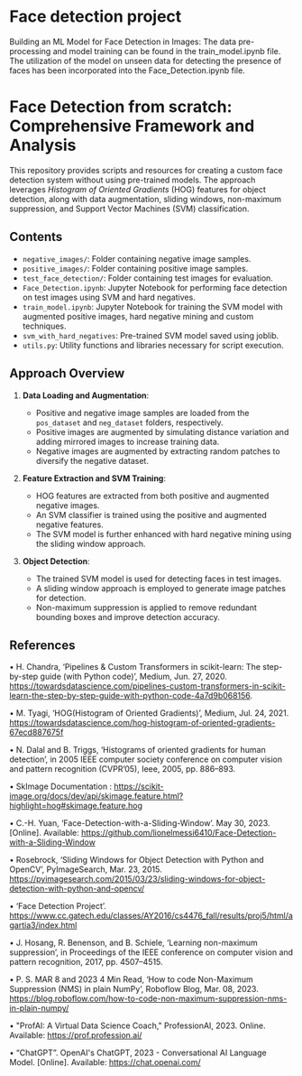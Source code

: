 # Face detection project

Building an ML Model for Face Detection in Images:
The data pre-processing and model training can be found in the train_model.ipynb file. The utilization of the model on unseen data for detecting the presence of faces has been incorporated into the Face_Detection.ipynb file.


# Face Detection from scratch: Comprehensive Framework and Analysis

This repository provides scripts and resources for creating a custom face detection system without using pre-trained models. The approach leverages *Histogram of Oriented Gradients* (HOG) features for object detection, along with data augmentation, sliding windows, non-maximum suppression, and Support Vector Machines (SVM) classification.

## Contents

- `negative_images/`: Folder containing negative image samples.
- `positive_images/`: Folder containing positive image samples.
- `test_face_detection/`: Folder containing test images for evaluation.
- `Face_Detection.ipynb`: Jupyter Notebook for performing face detection on test images using SVM and hard negatives.
- `train_model.ipynb`: Jupyter Notebook for training the SVM model with augmented positive images, hard negative mining and custom techniques.
- `svm_with_hard_negatives`: Pre-trained SVM model saved using joblib.
- `utils.py`: Utility functions and libraries necessary for script execution.

## Approach Overview

1. **Data Loading and Augmentation**:
   - Positive and negative image samples are loaded from the `pos_dataset` and `neg_dataset` folders, respectively.
   - Positive images are augmented by simulating distance variation and adding mirrored images to increase training data.
   - Negative images are augmented by extracting random patches to diversify the negative dataset.

2. **Feature Extraction and SVM Training**:
   - HOG features are extracted from both positive and augmented negative images.
   - An SVM classifier is trained using the positive and augmented negative features.
   - The SVM model is further enhanced with hard negative mining using the sliding window approach.

3. **Object Detection**:
   - The trained SVM model is used for detecting faces in test images.
   - A sliding window approach is employed to generate image patches for detection.
   - Non-maximum suppression is applied to remove redundant bounding boxes and improve detection accuracy.

## References

•	H. Chandra, ‘Pipelines & Custom Transformers in scikit-learn: The step-by-step guide (with Python code)’, Medium, Jun. 27, 2020. https://towardsdatascience.com/pipelines-custom-transformers-in-scikit-learn-the-step-by-step-guide-with-python-code-4a7d9b068156.

•	M. Tyagi, ‘HOG(Histogram of Oriented Gradients)’, Medium, Jul. 24, 2021. https://towardsdatascience.com/hog-histogram-of-oriented-gradients-67ecd887675f

•	N. Dalal and B. Triggs, ‘Histograms of oriented gradients for human detection’, in 2005 IEEE computer society conference on computer vision and pattern recognition (CVPR’05), Ieee, 2005, pp. 886–893.

•	SkImage Documentation : https://scikit-image.org/docs/dev/api/skimage.feature.html?highlight=hog#skimage.feature.hog

•	C.-H. Yuan, ‘Face-Detection-with-a-Sliding-Window’. May 30, 2023. [Online]. Available: https://github.com/lionelmessi6410/Face-Detection-with-a-Sliding-Window

•	Rosebrock, ‘Sliding Windows for Object Detection with Python and OpenCV’, PyImageSearch, Mar. 23, 2015. https://pyimagesearch.com/2015/03/23/sliding-windows-for-object-detection-with-python-and-opencv/

•	‘Face Detection Project’. https://www.cc.gatech.edu/classes/AY2016/cs4476_fall/results/proj5/html/agartia3/index.html

•	J. Hosang, R. Benenson, and B. Schiele, ‘Learning non-maximum suppression’, in Proceedings of the IEEE conference on computer vision and pattern recognition, 2017, pp. 4507–4515.

•	P. S. MAR 8 and 2023 4 Min Read, ‘How to code Non-Maximum Suppression (NMS) in plain NumPy’, Roboflow Blog, Mar. 08, 2023. https://blog.roboflow.com/how-to-code-non-maximum-suppression-nms-in-plain-numpy/ 

•	"ProfAI: A Virtual Data Science Coach," ProfessionAI, 2023. Online. Available: https://prof.profession.ai/

•	“ChatGPT”. OpenAI's ChatGPT, 2023 - Conversational AI Language Model. [Online]. Available: https://chat.openai.com/
